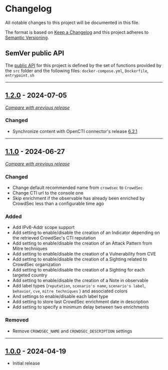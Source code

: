 # Changelog
All notable changes to this project will be documented in this file.

The format is based on [Keep a Changelog](https://keepachangelog.com/en/) and this project adheres to [Semantic Versioning](https://semver.org/spec/v2.0.0.html).

## SemVer public API

The [public API](https://semver.org/spec/v2.0.0.html#spec-item-1)  for this project is defined by the set of 
functions provided by the `src` folder and the following files: `docker-compose.yml`, `Dockerfile`, `entrypoint.sh`

---

## [1.2.0](https://github.com/crowdsecurity/cs-opencti-internal-enrichment-connector/releases/tag/v1.2.0) - 2024-07-05
[_Compare with previous release_](https://github.com/crowdsecurity/cs-opencti-internal-enrichment-connector/compare/v1.1.0...v1.2.0)

### Changed

- Synchronize content with OpenCTI connector's release [6.2.1](https://github.com/OpenCTI-Platform/connectors/releases/tag/6.2.1)

---

## [1.1.0](https://github.com/crowdsecurity/cs-opencti-internal-enrichment-connector/releases/tag/v1.1.0) - 2024-06-27
[_Compare with previous release_](https://github.com/crowdsecurity/cs-opencti-internal-enrichment-connector/compare/v1.0.0...v1.1.0)

### Changed

- Change default recommended name from `crowdsec` to `CrowdSec`
- Change CTI url to the console one
- Skip enrichment if the observable has already been enriched by CrowdSec less than a configurable time ago

### Added

- Add IPv6-Addr scope support
- Add setting to enable/disable the creation of an Indicator depending on the retrieved CrowdSec's CTI reputation
- Add setting to enable/disable the creation of an Attack Pattern from Mitre techniques
- Add setting to enable/disable the creation of a Vulnerability from CVE
- Add setting to enable/disable the creation of a Sighting related to CrowdSec organization
- Add setting to enable/disable the creation of a Sighting for each targeted country
- Add setting to enable/disable the creation of a Note in observable
- Add label types (`reputation`, `scenario's name`, `scenario's label`, `behavior`, `cve`, `mitre techniques` ) and associated colors
- And settings to enable/disable each label type
- Add setting to store last CrowdSec enrichment date in description
- Add setting to specify a minimum delay between two enrichments


### Removed

- Remove `CROWDSEC_NAME` and `CROWDSEC_DESCRIPTION` settings

---

## [1.0.0](https://github.com/crowdsecurity/cs-opencti-internal-enrichment-connector/releases/tag/v1.0.0) - 2024-04-19

- Initial release
